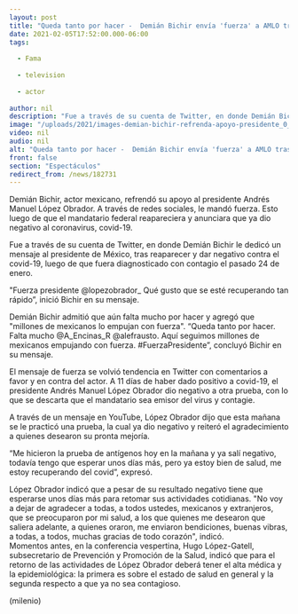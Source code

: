 ```yaml
---
layout: post
title: "Queda tanto por hacer -  Demián Bichir envía 'fuerza' a AMLO tras dar negativo a covid-19"
date: 2021-02-05T17:52:00.000-06:00
tags:
  
  - Fama
  
  - television
  
  - actor
  
author: nil
description: "Fue a través de su cuenta de Twitter, en donde Demián Bichir le dedicó un mensaje al presidente Andrés Manuel López Obrador tras reaparecer y dar negativo contra el covid-19. "
image: "/uploads/2021/images-demian-bichir-refrenda-apoyo-presidente_0_0_1200_747.jpg"
video: nil
audio: nil
alt: "Queda tanto por hacer -  Demián Bichir envía 'fuerza' a AMLO tras dar negativo a covid-19"
front: false
section: "Espectáculos"
redirect_from: /news/182731
---
```


Demián Bichir, actor mexicano, refrendó su apoyo al presidente Andrés Manuel López Obrador. A través de redes sociales, le mandó fuerza. Esto luego de que el mandatario federal reapareciera y anunciara que ya dio negativo al coronavirus, covid-19. 

Fue a través de su cuenta de Twitter, en donde Demián Bichir le dedicó un mensaje al presidente de México, tras reaparecer y dar negativo contra el covid-19, luego de que fuera diagnosticado con contagio el pasado 24 de enero. 

"Fuerza presidente @lopezobrador_ Qué gusto que se esté recuperando tan rápido”, inició Bichir en su mensaje. 

Demián Bichir admitió que aún falta mucho por hacer y agregó que "millones de mexicanos lo empujan con fuerza".
“Queda tanto por hacer. Falta mucho @A_Encinas_R @alefrausto. Aquí seguimos millones de mexicanos empujando con fuerza. #FuerzaPresidente”, concluyó Bichir en su mensaje. 

El mensaje de fuerza se volvió tendencia en Twitter con comentarios a favor y en contra del actor. 
A 11 días de haber dado positivo a covid-19, el presidente Andrés Manuel López Obrador dio negativo a otra prueba, con lo que se descarta que el mandatario sea emisor del virus y contagie.  

 A través de un mensaje en YouTube, López Obrador dijo que esta mañana se le practicó una prueba, la cual ya dio negativo y reiteró el agradecimiento a quienes desearon su pronta mejoría.  

 “Me hicieron la prueba de antígenos hoy en la mañana y ya salí negativo, todavía tengo que esperar unos días más, pero ya estoy bien de salud, me estoy recuperando del covid”, expresó.  

López Obrador indicó que a pesar de su resultado negativo tiene que esperarse unos días más para retomar sus actividades cotidianas. 
 "No voy a dejar de agradecer a todas, a todos ustedes, mexicanos y extranjeros, que se preocuparon por mi salud, a los que quienes me desearon que saliera adelante, a quienes oraron, me enviaron bendiciones, buenas vibras, a todas, a todos, muchas gracias de todo corazón", indicó.  
 Momentos antes, en la conferencia vespertina, Hugo López-Gatell, subsecretario de Prevención y Promoción de la Salud, indicó que para el retorno de las actividades de López Obrador deberá tener el alta médica y la epidemiológica: la primera es sobre el estado de salud en general y la segunda respecto a que ya no sea contagioso.  

(milenio)